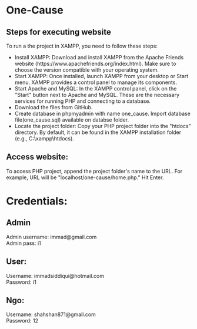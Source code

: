 # One-Cause

## Steps for executing website
To run a the project in XAMPP, you need to follow these steps:
<ul>
   <li>Install XAMPP: Download and install XAMPP from the Apache Friends website (https://www.apachefriends.org/index.html). Make sure to choose the version compatible with your operating system.</Li>
   <li>Start XAMPP: Once installed, launch XAMPP from your desktop or Start menu. XAMPP provides a control panel to manage its components.</li>
   <li>Start Apache and MySQL: In the XAMPP control panel, click on the "Start" button next to Apache and MySQL. These are the necessary services for running PHP and connecting to a database.</li>
   <li>Download the files from GitHub.</li>
   <li>Create database in phpmyadmin with name one_cause. Import database file(one_cause.sql) available on databse folder.</li>
   <li>Locate the project folder: Copy your PHP project folder into the "htdocs" directory. By default, it can be found in the XAMPP installation folder (e.g., C:\xampp\htdocs).</li>
</ul>

## Access  website: 
To access PHP project, append the project folder's name to the URL. For example,  URL will be "localhost/one-cause/home.php." Hit Enter.
<h1>Credentials:</h1>
<h2>Admin</h2>
Admin username: immad@gmail.com<br>
Admin pass: i1
<h2>User:</h2>
Username: immadsiddiqui@hotmail.com<br>
Password: i1
<h2>Ngo:</h2>
Username: shahshan871@gmail.com<br>
Password: 12
